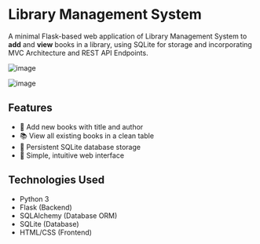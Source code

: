 # Library Management System

A minimal Flask-based web application of Library Management System to **add** and **view** books in a library, using SQLite for storage and incorporating MVC Architecture and REST API Endpoints.

![image](https://github.com/user-attachments/assets/3058fa26-29c6-43e4-a9b7-fc1a869f32ab)

![image](https://github.com/user-attachments/assets/a854a45d-3bf7-4608-bf76-c9c847883bc1)

## Features
- 📖 Add new books with title and author
- 📚 View all existing books in a clean table
- 💾 Persistent SQLite database storage
- 🚀 Simple, intuitive web interface

## Technologies Used
- Python 3
- Flask (Backend)
- SQLAlchemy (Database ORM)
- SQLite (Database)
- HTML/CSS (Frontend)
